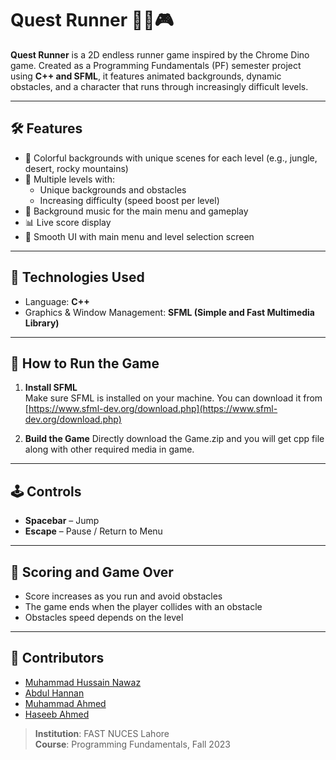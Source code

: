 # Quest Runner 🏃‍♂️🎮

**Quest Runner** is a 2D endless runner game inspired by the Chrome Dino game. Created as a Programming Fundamentals (PF) semester project using **C++ and SFML**, it features animated backgrounds, dynamic obstacles, and a character that runs through increasingly difficult levels.

---

## 🛠️ Features

- 🎨 Colorful backgrounds with unique scenes for each level (e.g., jungle, desert, rocky mountains)
- 🏁 Multiple levels with:
  - Unique backgrounds and obstacles
  - Increasing difficulty (speed boost per level)
- 🎵 Background music for the main menu and gameplay
- 📊 Live score display 
- 📜 Smooth UI with main menu and level selection screen

---

## 🧱 Technologies Used

- Language: **C++**
- Graphics & Window Management: **SFML (Simple and Fast Multimedia Library)**

---

## 🚀 How to Run the Game

1. **Install SFML**  
   Make sure SFML is installed on your machine. You can download it from [https://www.sfml-dev.org/download.php](https://www.sfml-dev.org/download.php)

2. **Build the Game**
  Directly download the Game.zip and you will get cpp file along with other required media in game.

---

## 🕹️ Controls

- **Spacebar** – Jump  
- **Escape** – Pause /  Return to Menu   

---

## 🏁 Scoring and Game Over

- Score increases as you run and avoid obstacles  
- The game ends when the player collides with an obstacle  
- Obstacles speed depends on the level 

---

## 👥 Contributors

- [Muhammad Hussain Nawaz](https://github.com/hussainwaz)
- [Abdul Hannan](https://github.com/RanaAbdulHannan)
- [Muhammad Ahmed](https://github.com/ahmadbuilds)
- [Haseeb Ahmed](https://github.com/)
  
> **Institution**: FAST NUCES Lahore  
> **Course**: Programming Fundamentals, Fall 2023
